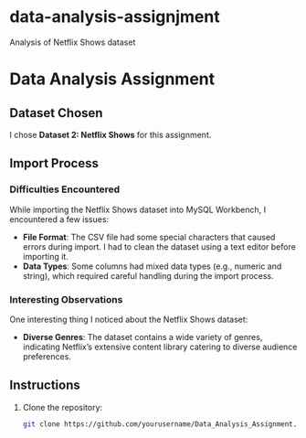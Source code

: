 # data-analysis-assignjment
Analysis of Netflix Shows dataset
# Data Analysis Assignment

## Dataset Chosen

I chose **Dataset 2: Netflix Shows** for this assignment.

## Import Process

### Difficulties Encountered

While importing the Netflix Shows dataset into MySQL Workbench, I encountered a few issues:
- **File Format**: The CSV file had some special characters that caused errors during import. I had to clean the dataset using a text editor before importing it.
- **Data Types**: Some columns had mixed data types (e.g., numeric and string), which required careful handling during the import process.

### Interesting Observations

One interesting thing I noticed about the Netflix Shows dataset:
- **Diverse Genres**: The dataset contains a wide variety of genres, indicating Netflix’s extensive content library catering to diverse audience preferences.

## Instructions

1. Clone the repository:
   ```sh
   git clone https://github.com/yourusername/Data_Analysis_Assignment.git
